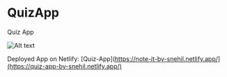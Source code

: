 # QuizApp
Quiz App


![Alt text](https://github.com/snehil09/NoteIt/blob/main/Screenshot%202022-06-05%20at%203.12.13%20PM.png)




Deployed App on Netlify: [Quiz-App](https://note-it-by-snehil.netlify.app/](https://quiz-app-by-snehil.netlify.app/)

